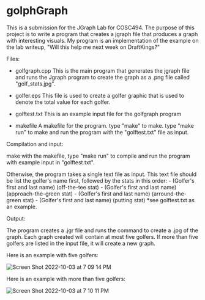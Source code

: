 # golphGraph

This is a submission for the JGraph Lab for COSC494. The purpose of this project is to
write a program that creates a jgraph file that produces a graph with interesting visuals.
My program is an implementation of the example on the lab writeup, "Will this help me next week on DraftKings?"

Files:

- golfgraph.cpp
  This is the main program that generates the jgraph file and runs the
  Jgraph program to create the graph as a .png file called "golf_stats.jpg".
  
- golfer.eps
  This file is used to create a golfer graphic that is used to denote the
  total value for each golfer.
  
- golftest.txt
  This is an example input file for the golfgraph program
  
- makefile
  A makefile for the program. type "make" to make. type "make run" to make
  and run the program with the "golftest.txt" file as input.
  
Compilation and input:

  make with the makefile, type "make run" to compile and run the program with
  example input in "golftest.txt".
  
  Otherwise, the program takes a single text file as input. This text file should be
  list the golfer's name first, followed by the stats in this order:
    - (Golfer's first and last name)  (off-the-tee stat)
    - (Golfer's first and last name)  (approach-the-green stat)
    - (Golfer's first and last name)  (arround-the-green stat)
    - (Golfer's first and last name)  (putting stat)
  *see golftest.txt as an example.
  
Output:
  
  The program creates a .jgr file and runs the command to create a .jpg of the graph.
  Each graph created will contain at most five golfers. If more than five golfers are
  listed in the input file, it will create a new graph.
  
  Here is an example with five golfers:
  
![Screen Shot 2022-10-03 at 7 09 14 PM](https://user-images.githubusercontent.com/77810642/193701672-94629e35-b488-4978-adfa-8b6fb651eb6d.png)
  
  Here is an example with more than five golfers:
  
![Screen Shot 2022-10-03 at 7 10 11 PM](https://user-images.githubusercontent.com/77810642/193701785-cd177e0d-da6c-4ae8-82f3-d0dca79a639a.png)

